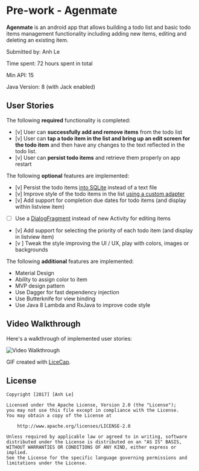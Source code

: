 # Pre-work - Agenmate

**Agenmate** is an android app that allows building a todo list and basic todo items management functionality including adding new items, editing and deleting an existing item.

Submitted by: Anh Le

Time spent: 72 hours spent in total

Min API: 15

Java Version: 8 (with Jack enabled)

## User Stories

The following **required** functionality is completed:

* [v] User can **successfully add and remove items** from the todo list
* [v] User can **tap a todo item in the list and bring up an edit screen for the todo item** and then have any changes to the text reflected in the todo list.
* [v] User can **persist todo items** and retrieve them properly on app restart

The following **optional** features are implemented:

* [v] Persist the todo items [into SQLite](http://guides.codepath.com/android/Persisting-Data-to-the-Device#sqlite) instead of a text file
* [v] Improve style of the todo items in the list [using a custom adapter](http://guides.codepath.com/android/Using-an-ArrayAdapter-with-ListView)
* [v] Add support for completion due dates for todo items (and display within listview item)
* [ ] Use a [DialogFragment](http://guides.codepath.com/android/Using-DialogFragment) instead of new Activity for editing items
* [v] Add support for selecting the priority of each todo item (and display in listview item)
* [v ] Tweak the style improving the UI / UX, play with colors, images or backgrounds

The following **additional** features are implemented:
* Material Design
* Ability to assign color to item
* MVP design pattern
* Use Dagger for fast dependency injection
* Use Butterknife for view binding
* Use Java 8 Lambda and RxJava to improve code style
## Video Walkthrough 

Here's a walkthrough of implemented user stories:

<img src='http://i.imgur.com/link/to/your/gif/file.gif' title='Video Walkthrough' width='' alt='Video Walkthrough' />

GIF created with [LiceCap](http://www.cockos.com/licecap/).

## License

    Copyright [2017] [Anh Le]

    Licensed under the Apache License, Version 2.0 (the "License");
    you may not use this file except in compliance with the License.
    You may obtain a copy of the License at

        http://www.apache.org/licenses/LICENSE-2.0

    Unless required by applicable law or agreed to in writing, software
    distributed under the License is distributed on an "AS IS" BASIS,
    WITHOUT WARRANTIES OR CONDITIONS OF ANY KIND, either express or implied.
    See the License for the specific language governing permissions and
    limitations under the License.
